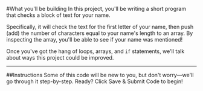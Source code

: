 #What you'll be building
In this project, you'll be writing a short program that checks a block of text for your name.

Specifically, it will check the text for the first letter of your name, then push (add) the number of characters equal to your name's length to an array. By inspecting the array, you'll be able to see if your name was mentioned!

Once you've got the hang of loops, arrays, and `if` statements, we'll talk about ways this project could be improved.
***
##Instructions
Some of this code will be new to you, but don't worry—we'll go through it step-by-step. Ready? Click Save & Submit Code to begin!
